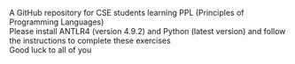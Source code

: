 A GitHub repository for CSE students learning PPL (Principles of Programming Languages) <br />
Please install ANTLR4 (version 4.9.2) and Python (latest version) and follow the instructions to complete these exercises <br />
Good luck to all of you
